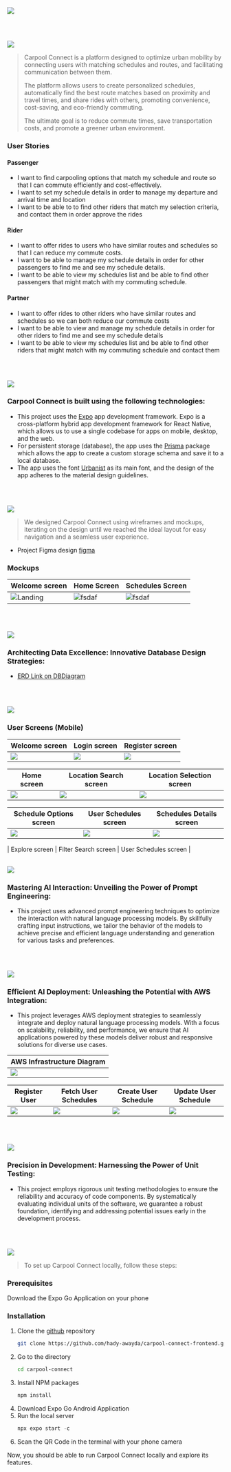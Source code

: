 <img src="./readme/title1.svg"/>

<br><br>

<!-- project philosophy -->
<img src="./readme/title2.svg"/>

> Carpool Connect is a platform designed to optimize urban mobility by connecting users with matching schedules and routes, and facilitating communication between them.
>
>  The platform allows users to create personalized schedules, automatically find the best route matches based on proximity and travel times, and share rides with others, promoting convenience, cost-saving, and eco-friendly commuting.
>
> The ultimate goal is to reduce commute times, save transportation costs, and promote a greener urban environment.

### User Stories

#### Passenger
- I want to find carpooling options that match my schedule and route so that I can commute efficiently and cost-effectively.
- I want to set my schedule details in order to manage my departure and arrival time and location
- I want to be able to to find other riders that match my selection criteria, and contact them in order approve the rides

#### Rider
- I want to offer rides to users who have similar routes and schedules so that I can reduce my commute costs.
- I want to be able to manage my schedule details in order for other passengers to find me and see my schedule details.
- I want to be able to view my schedules list and be able to find other passengers that might match with my commuting schedule.

#### Partner
- I want to offer rides to other riders who have similar routes and schedules so we can both reduce our commute costs
- I want to be able to view and manage my schedule details in order for other riders to find me and see my schedule details
- I want to be able to view my schedules list and be able to find other riders that might match with my commuting schedule and contact them

<br><br>

<!-- Tech stack -->
<img src="./readme/title3.svg"/>

### Carpool Connect is built using the following technologies:

- This project uses the [Expo](https://expo.dev/) app development framework. Expo is a cross-platform hybrid app development framework for React Native, which allows us to use a single codebase for apps on mobile, desktop, and the web.
- For persistent storage (database), the app uses the [Prisma](https://prisma.io//) package which allows the app to create a custom storage schema and save it to a local database.
- The app uses the font [Urbanist](https://fonts.google.com/specimen/Urbanist) as its main font, and the design of the app adheres to the material design guidelines.

<br><br>

<!-- UI UX -->
<img src="./readme/title4.svg"/>

> We designed Carpool Connect using wireframes and mockups, iterating on the design until we reached the ideal layout for easy navigation and a seamless user experience.

- Project Figma design [figma](https://www.figma.com/design/6up6johu37cvuuxxrolCZ7/Carpool-Connect?node-id=43-376&t=IqZBGPF3xN6uBLip-1)

### Mockups

| Welcome screen                            | Home Screen                           | Schedules Screen                      |
| --------------------------------------- | ------------------------------------- | ------------------------------------- |
| ![Landing](./readme/demo/welcome.jpg) | ![fsdaf](./readme/demo/home.jpg) | ![fsdaf](./readme/demo/schedules_list.jpg) |

<br><br>

<!-- Database Design -->
<img src="./readme/title5.svg"/>

### Architecting Data Excellence: Innovative Database Design Strategies:

- [ERD Link on DBDiagram](https://dbdiagram.io/d/Carpool-Connect-66d7b85feef7e08f0e9a5b64)

<br><br>

<!-- Implementation -->
<img src="./readme/title6.svg"/>

### User Screens (Mobile)

| Welcome screen                              | Login screen                         | Register screen                          | 
| ----------------------------------------- | --------------------------------------- | --------------------------------------- |
| <img src="./readme/demo/welcome.jpg"/>      | <img src="./readme/demo/login.jpg"/>    | <img src="./readme/demo/register.jpg"/>    | <img src="./readme/demo/home.jpg"/>    |

| Home screen                          | Location Search screen                             | Location Selection screen                             |
| ----------------------------------------- | --------------------------------------- | --------------------------------------- |
| <img src="./readme/demo/location-search.jpg"/>      | <img src="./readme/demo/destination-select.jpg"/>      | <img src="./readme/demo/setting-time.jpg"/>      | <img src="./readme/demo/schedules_list.jpg"/>      |

| Schedule Options screen                           | User Schedules screen                       | Schedules Details screen                             |
| ----------------------------------------- | --------------------------------------- | --------------------------------------- |
| <img src="./readme/demo/schedule-details1.jpg"/>      | <img src="./readme/demo/explore.jpg"/>      | <img src="./readme/demo/filter-schedules.jpg"/>      | <img src="./readme/demo/schedule-details2.jpg"/>      |

| Explore screen                             | Filter Search screen                           | User Schedules screen                       |
<br><br>

<!-- Prompt Engineering -->
<img src="./readme/title7.svg"/>

### Mastering AI Interaction: Unveiling the Power of Prompt Engineering:

- This project uses advanced prompt engineering techniques to optimize the interaction with natural language processing models. By skillfully crafting input instructions, we tailor the behavior of the models to achieve precise and efficient language understanding and generation for various tasks and preferences.

<br><br>

<!-- AWS Deployment -->
<img src="./readme/title8.svg"/>

### Efficient AI Deployment: Unleashing the Potential with AWS Integration:

- This project leverages AWS deployment strategies to seamlessly integrate and deploy natural language processing models. With a focus on scalability, reliability, and performance, we ensure that AI applications powered by these models deliver robust and responsive solutions for diverse use cases.
  
|  AWS Infrastructure Diagram |
| ----------------------------------------- |
|<img src="./readme/demo/AWS/infrastructure.png"/> |

| Register User                              | Fetch User Schedules                         | Create User Schedule                          | Update User Schedule                          |
| ----------------------------------------- | --------------------------------------- | --------------------------------------- | --------------------------------------- |
| <img src="./readme/demo/postman/postman3.png"/>      | <img src="./readme/demo/postman/postman4.png"/>    | <img src="./readme/demo/postman/postman2.png"/>    | <img src="./readme/demo/postman/postman1.png"/>    |

<br><br>

<!-- Unit Testing -->
<img src="./readme/title9.svg"/>

### Precision in Development: Harnessing the Power of Unit Testing:

- This project employs rigorous unit testing methodologies to ensure the reliability and accuracy of code components. By systematically evaluating individual units of the software, we guarantee a robust foundation, identifying and addressing potential issues early in the development process.

<br><br>

<!-- How to run -->
<img src="./readme/title10.svg"/>

> To set up Carpool Connect locally, follow these steps:

### Prerequisites

Download the Expo Go Application on your phone

### Installation

1. Clone the [github](https://github.com/hady-awayda/carpool-connect-frontend.git) repository
    ```sh
   git clone https://github.com/hady-awayda/carpool-connect-frontend.git carpool-connect
   ```
3. Go to the directory
    ```sh
   cd carpool-connect
   ```
4. Install NPM packages
   ```sh
   npm install
   ```
5. Download Expo Go Android Application
6. Run the local server
   ```js
   npx expo start -c
   ```
7. Scan the QR Code in the terminal with your phone camera

Now, you should be able to run Carpool Connect locally and explore its features.
